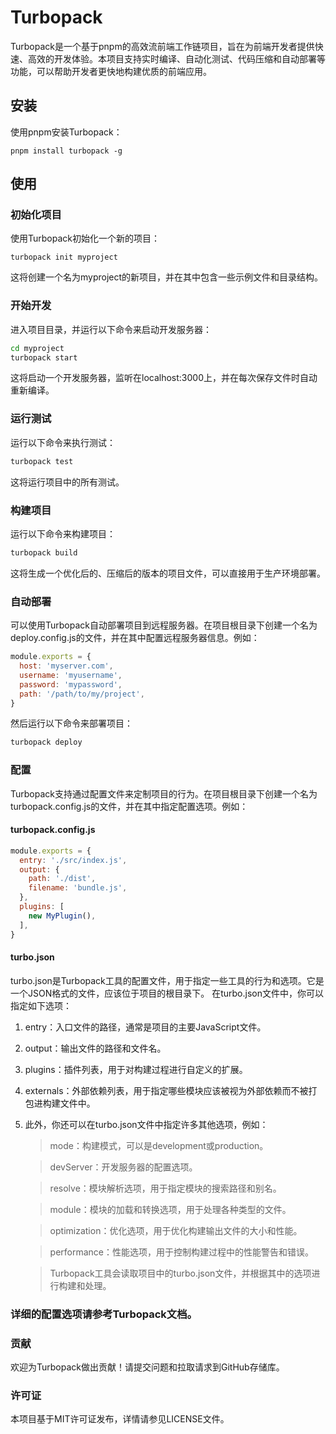 # Turbopack

Turbopack是一个基于pnpm的高效流前端工作链项目，旨在为前端开发者提供快速、高效的开发体验。本项目支持实时编译、自动化测试、代码压缩和自动部署等功能，可以帮助开发者更快地构建优质的前端应用。

## 安装

使用pnpm安装Turbopack：

```
pnpm install turbopack -g
```

## 使用

### 初始化项目

使用Turbopack初始化一个新的项目：

```
turbopack init myproject
```

这将创建一个名为myproject的新项目，并在其中包含一些示例文件和目录结构。

### 开始开发

进入项目目录，并运行以下命令来启动开发服务器：

```bash
cd myproject
turbopack start
```

这将启动一个开发服务器，监听在localhost:3000上，并在每次保存文件时自动重新编译。

### 运行测试

运行以下命令来执行测试：

```bash
turbopack test
```

这将运行项目中的所有测试。

### 构建项目

运行以下命令来构建项目：

```bash
turbopack build
```

这将生成一个优化后的、压缩后的版本的项目文件，可以直接用于生产环境部署。

### 自动部署

可以使用Turbopack自动部署项目到远程服务器。在项目根目录下创建一个名为deploy.config.js的文件，并在其中配置远程服务器信息。例如：

```js
module.exports = {
  host: 'myserver.com',
  username: 'myusername',
  password: 'mypassword',
  path: '/path/to/my/project',
}
```

然后运行以下命令来部署项目：

```bash
turbopack deploy
```

### 配置

Turbopack支持通过配置文件来定制项目的行为。在项目根目录下创建一个名为turbopack.config.js的文件，并在其中指定配置选项。例如：

#### turbopack.config.js

```javascript
module.exports = {
  entry: './src/index.js',
  output: {
    path: './dist',
    filename: 'bundle.js',
  },
  plugins: [
    new MyPlugin(),
  ],
}
```

#### turbo.json

turbo.json是Turbopack工具的配置文件，用于指定一些工具的行为和选项。它是一个JSON格式的文件，应该位于项目的根目录下。
在turbo.json文件中，你可以指定如下选项：

1. entry：入口文件的路径，通常是项目的主要JavaScript文件。
2. output：输出文件的路径和文件名。
3. plugins：插件列表，用于对构建过程进行自定义的扩展。
4. externals：外部依赖列表，用于指定哪些模块应该被视为外部依赖而不被打包进构建文件中。
5. 此外，你还可以在turbo.json文件中指定许多其他选项，例如：

   > mode：构建模式，可以是development或production。

   > devServer：开发服务器的配置选项。

   > resolve：模块解析选项，用于指定模块的搜索路径和别名。

   > module：模块的加载和转换选项，用于处理各种类型的文件。

   > optimization：优化选项，用于优化构建输出文件的大小和性能。

   > performance：性能选项，用于控制构建过程中的性能警告和错误。

   > Turbopack工具会读取项目中的turbo.json文件，并根据其中的选项进行构建和处理。

### 详细的配置选项请参考Turbopack文档。

### 贡献

欢迎为Turbopack做出贡献！请提交问题和拉取请求到GitHub存储库。

### 许可证

本项目基于MIT许可证发布，详情请参见LICENSE文件。

